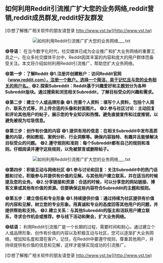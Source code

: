 ## **如何利用Reddit引流推广扩大您的业务网络,reddit营销,reddit成员群发,reddit好友群发**

[😍想了解推广相关软件的朋友请登录 http://www.vst.tw](http://www.vst.tw)

 <center><img src="https://vst.tw/MP4/tuiguang/png/2.png" alt="如何利用Reddit引流推广扩大您的业务网络___.txt"></center>

**😄导语：**
在当今数字化时代，社交媒体已成为企业推广和扩大业务网络的重要工具之一。在众多社交媒体平台中，Reddit因其丰富的内容和庞大的用户群体而备受关注。本文将介绍如何利用Reddit引流推广，帮助您扩大业务网络。

**😄第一步：了解Reddit**
**😄1.注册并创建账户：访问Reddit官网（www.reddit.com），注册一个账户。选择一个简洁、易于记忆且与您的业务相关的用户名。**
**😄2.探索Subreddit：Reddit基于兴趣爱好和主题划分为各种Subreddit版块。通过搜索和浏览相关Subreddit，了解目标受众的兴趣和需求。**

**😄第二步：建立个人或品牌形象**
**😄1.完善个人资料：填写个人资料，包括个人简介、联系方式等，并上传合适的头像和封面图片。**
**😄2.参与社区讨论：主动回复和评论其他用户的帖子，展示您的专业知识和热情。避免直接宣传和过度推销，以避免被视为垃圾信息。**

**😄第三步：创作有价值的内容**
**😄1.提供有用的信息：在相关Subreddit中发布高质量的内容，例如教程、案例分析、行业洞察等。确保内容独特、有趣并且能够解决目标受众的问题。**
**😄2.遵守规则和准则：每个Subreddit都有自己的规则和准则。仔细阅读并遵守这些规则，以免被禁言或删除帖子。**

 <center><img src="https://vst.tw/MP4/tuiguang/png/1.png" alt="如何利用Reddit引流推广扩大您的业务网络___.txt"></center>

**😄第四步：积极互动与网络社区**
**😄1.参与讨论和回复：关注Subreddit中的热门话题和讨论，积极参与并提供有价值的见解。与其他用户建立联系，并在适当的时候提及您的业务。**
**😄2.分享链接和资源：合适的时候，可以分享您的网站链接、博客文章或其他有价值的资源。但要确保这些内容符合Subreddit的主题和规则。**

**😄第五步：建立信任和专业形象**
**😄1.持续提供价值：通过持续为社区提供有价值的内容和见解，树立您的专业形象。用真诚和专业的态度回答其他用户的问题，并提供帮助和支持。**
**😄2.建立关系：与其他Subreddit的版主和活跃用户建立联系，寻求合作机会或推荐。参与线下活动和聚会，扩大业务网络。**

**😄结语：**
利用Reddit引流推广是一个长期的过程，需要时间和耐心。通过建立个人或品牌形象、创作有价值的内容以及积极互动与社区，您可以逐渐扩大业务网络，增加知名度和潜在客户。记住，在Reddit中要遵守规则，尊重其他用户，并持续提供有价值的信息和见解，这样才能够实现成功的引流推广。

[😍想了解推广相关软件的朋友请登录 http://www.vst.tw](http://www.vst.tw)



